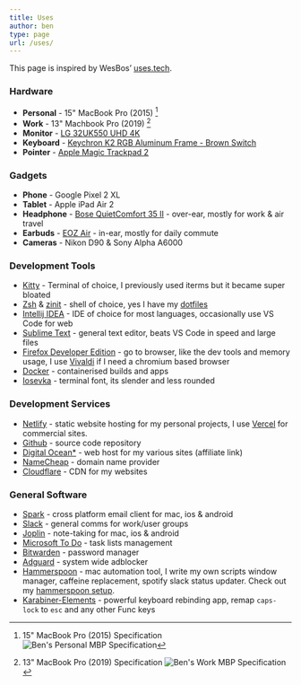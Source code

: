 ```yaml
---
title: Uses
author: ben
type: page
url: /uses/
---
```


This page is inspired by WesBos’ [uses.tech](https://uses.tech).

### Hardware

- **Personal** - 15" MacBook Pro (2015) [^personal-mbp-spec]
- **Work** - 13" Machbook Pro (2019) [^work-mbp-spec]
- **Monitor** - [LG 32UK550 UHD 4K](https://www.lg.com/au/it-monitors/lg-32UK550-B)
- **Keyboard** - [Keychron K2 RGB Aluminum Frame - Brown Switch](https://www.keychron.com/products/keychron-k2-wireless-mechanical-keyboard)
- **Pointer** - [Apple Magic Trackpad 2](https://www.apple.com/au/shop/product/MJ2R2ZA/A/magic-trackpad-2-silver)

### Gadgets

- **Phone** - Google Pixel 2 XL
- **Tablet** - Apple iPad Air 2
- **Headphone** - [Bose QuietComfort 35 II](https://www.bose.com.au/en_au/products/headphones/over_ear_headphones/quietcomfort-35-wireless-ii.html#v=qc35_ii_black) - over-ear, mostly for work & air travel
- **Earbuds** - [EOZ Air](https://eozaudio.com/products/eoz-air) - in-ear, mostly for daily commute
- **Cameras** - Nikon D90 & Sony Alpha A6000

### Development Tools

- [Kitty](https://sw.kovidgoyal.net/kitty/) - Terminal of choice, I previously used iterms but it became super bloated
- [Zsh](https://www.zsh.org/) & [zinit](https://github.com/zdharma/zinit) - shell of choice, yes I have my [dotfiles](https://github.com/hbish/dotfiles)
- [Intellij IDEA](https://www.jetbrains.com/idea/) - IDE of choice for most languages, occasionally use VS Code for web
- [Sublime Text](https://www.sublimetext.com/) - general text editor, beats VS Code in speed and large files
- [Firefox Developer Edition](https://www.mozilla.org/en-US/firefox/developer/) - go to browser, like the dev tools
 and memory usage, I use [Vivaldi](https://vivaldi.com/) if I need a chromium based browser
- [Docker](https://www.docker.com/) - containerised builds and apps
- [Iosevka](https://typeof.net/Iosevka/) - terminal font, its slender and less rounded

### Development Services

- [Netlify](https://www.netlify.com/) - static website hosting for my personal projects, I use [Vercel](https://vercel.com/) for commercial sites.
- [Github](https://github.com/) - source code repository
- [Digital Ocean*](https://m.do.co/c/e607efe7a1aa) - web host for my various sites (affiliate link)
- [NameCheap](https://www.namecheap.com/) - domain name provider
- [Cloudflare](https://www.cloudflare.com/) - CDN for my websites

### General Software

- [Spark](https://sparkmailapp.com/) - cross platform email client for mac, ios & android
- [Slack](https://www.slack.com/) - general comms for work/user groups
- [Joplin](https://joplinapp.org/) - note-taking for mac, ios & android
- [Microsoft To Do](https://todo.microsoft.com/) - task lists management
- [Bitwarden](https://bitwarden.com/) - password manager
- [Adguard](https://adguard.com/) - system wide adblocker
- [Hammerspoon](https://www.hammerspoon.org/) - mac automation tool, I write my own scripts window manager, caffeine replacement, spotify slack status updater. Check out my [hammerspoon setup](https://github.com/hbish/dotfiles/tree/master/hammerspoon).
- [Karabiner-Elements](https://pqrs.org/osx/karabiner/) - powerful keyboard rebinding app, remap `caps-lock` to `esc` and any other Func keys

[^personal-mbp-spec]: 15" MacBook Pro (2015) Specification
    ![Ben's Personal MBP Specification](/media/mbp-personal.png)

[^work-mbp-spec]: 13" MacBook Pro (2019) Specification
    ![Ben's Work MBP Specification](/media/mbp-work.png)


